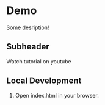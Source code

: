 # Demo

Some desription!

## Subheader

Watch tutorial on youtube

## Local Development

1. Open index.html in your browser.
